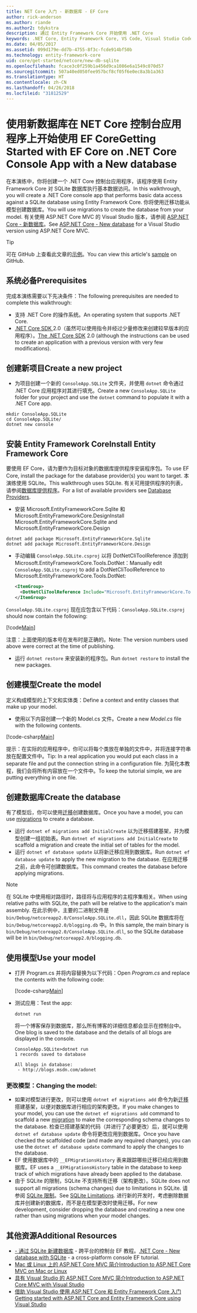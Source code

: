 ```yaml
---
title: NET Core 入门 - 新数据库 - EF Core
author: rick-anderson
ms.author: riande
ms.author2: tdykstra
description: 通过 Entity Framework Core 开始使用 .NET Core
keywords: .NET Core, Entity Framework Core, VS Code, Visual Studio Code, Mac, Linux
ms.date: 04/05/2017
ms.assetid: 099d179e-dd7b-4755-8f3c-fcde914bf50b
ms.technology: entity-framework-core
uid: core/get-started/netcore/new-db-sqlite
ms.openlocfilehash: fcace3c0f259b1a456d9ca1086e6a1549c070d57
ms.sourcegitcommit: 507a40ed050fee957bcf8cf05f6e0ec8a3b1a363
ms.translationtype: HT
ms.contentlocale: zh-CN
ms.lasthandoff: 04/26/2018
ms.locfileid: "31812529"
---
```

# <a name="getting-started-with-ef-core-on-net-core-console-app-with-a-new-database"></a><span data-ttu-id="1609a-104">使用新数据库在 NET Core 控制台应用程序上开始使用 EF Core</span><span class="sxs-lookup"><span data-stu-id="1609a-104">Getting Started with EF Core on .NET Core Console App with a New database</span></span>

<span data-ttu-id="1609a-105">在本演练中，你将创建一个 .NET Core 控制台应用程序，该程序使用 Entity Framework Core 对 SQLite 数据库执行基本数据访问。</span><span class="sxs-lookup"><span data-stu-id="1609a-105">In this walkthrough, you will create a .NET Core console app that performs basic data access against a SQLite database using Entity Framework Core.</span></span> <span data-ttu-id="1609a-106">你将使用迁移功能从模型创建数据库。</span><span class="sxs-lookup"><span data-stu-id="1609a-106">You will use migrations to create the database from your model.</span></span> <span data-ttu-id="1609a-107">有关使用 ASP.NET Core MVC 的 Visual Studio 版本，请参阅 [ASP.NET Core - 新数据库](xref:core/get-started/aspnetcore/new-db)。</span><span class="sxs-lookup"><span data-stu-id="1609a-107">See [ASP.NET Core - New database](xref:core/get-started/aspnetcore/new-db) for a Visual Studio version using ASP.NET Core MVC.</span></span>

> [!TIP]  
> <span data-ttu-id="1609a-108">可在 GitHub 上查看此文章的[示例](https://github.com/aspnet/EntityFramework.Docs/tree/master/samples/core/GetStarted/NetCore/ConsoleApp.SQLite)。</span><span class="sxs-lookup"><span data-stu-id="1609a-108">You can view this article's [sample](https://github.com/aspnet/EntityFramework.Docs/tree/master/samples/core/GetStarted/NetCore/ConsoleApp.SQLite) on GitHub.</span></span>

## <a name="prerequisites"></a><span data-ttu-id="1609a-109">系统必备</span><span class="sxs-lookup"><span data-stu-id="1609a-109">Prerequisites</span></span>

<span data-ttu-id="1609a-110">完成本演练需要以下先决条件：</span><span class="sxs-lookup"><span data-stu-id="1609a-110">The following prerequisites are needed to complete this walkthrough:</span></span>
* <span data-ttu-id="1609a-111">支持 .NET Core 的操作系统。</span><span class="sxs-lookup"><span data-stu-id="1609a-111">An operating system that supports .NET Core.</span></span>
* <span data-ttu-id="1609a-112">[.NET Core SDK ](https://www.microsoft.com/net/core) 2.0（虽然可以使用指令并经过少量修改来创建较早版本的应用程序）。</span><span class="sxs-lookup"><span data-stu-id="1609a-112">[The .NET Core SDK](https://www.microsoft.com/net/core) 2.0 (although the instructions can be used to create an application with a previous version with very few modifications).</span></span>

## <a name="create-a-new-project"></a><span data-ttu-id="1609a-113">创建新项目</span><span class="sxs-lookup"><span data-stu-id="1609a-113">Create a new project</span></span>

* <span data-ttu-id="1609a-114">为项目创建一个新的 `ConsoleApp.SQLite` 文件夹，并使用 `dotnet` 命令通过 .NET Core 应用程序对其进行填充。</span><span class="sxs-lookup"><span data-stu-id="1609a-114">Create a new `ConsoleApp.SQLite` folder for your project and use the `dotnet` command to populate it with a .NET Core app.</span></span>

``` Console
mkdir ConsoleApp.SQLite
cd ConsoleApp.SQLite/
dotnet new console
```

## <a name="install-entity-framework-core"></a><span data-ttu-id="1609a-115">安装 Entity Framework Core</span><span class="sxs-lookup"><span data-stu-id="1609a-115">Install Entity Framework Core</span></span>

<span data-ttu-id="1609a-116">要使用 EF Core，请为要作为目标对象的数据库提供程序安装程序包。</span><span class="sxs-lookup"><span data-stu-id="1609a-116">To use EF Core, install the package for the database provider(s) you want to target.</span></span> <span data-ttu-id="1609a-117">本演练使用 SQLite。</span><span class="sxs-lookup"><span data-stu-id="1609a-117">This walkthrough uses SQLite.</span></span> <span data-ttu-id="1609a-118">有关可用提供程序的列表，请参阅[数据库提供程序](../../providers/index.md)。</span><span class="sxs-lookup"><span data-stu-id="1609a-118">For a list of available providers see [Database Providers](../../providers/index.md).</span></span>

* <span data-ttu-id="1609a-119">安装 Microsoft.EntityFrameworkCore.Sqlite 和 Microsoft.EntityFrameworkCore.Design</span><span class="sxs-lookup"><span data-stu-id="1609a-119">Install Microsoft.EntityFrameworkCore.Sqlite and Microsoft.EntityFrameworkCore.Design</span></span>

``` Console
dotnet add package Microsoft.EntityFrameworkCore.Sqlite
dotnet add package Microsoft.EntityFrameworkCore.Design
```

* <span data-ttu-id="1609a-120">手动编辑 `ConsoleApp.SQLite.csproj` 以将 DotNetCliToolReference 添加到 Microsoft.EntityFrameworkCore.Tools.DotNet：</span><span class="sxs-lookup"><span data-stu-id="1609a-120">Manually edit `ConsoleApp.SQLite.csproj` to add a DotNetCliToolReference to Microsoft.EntityFrameworkCore.Tools.DotNet:</span></span>

  ``` xml
  <ItemGroup>
    <DotNetCliToolReference Include="Microsoft.EntityFrameworkCore.Tools.DotNet" Version="2.0.0" />
  </ItemGroup>
  ```

<span data-ttu-id="1609a-121">`ConsoleApp.SQLite.csproj` 现在应包含以下代码：</span><span class="sxs-lookup"><span data-stu-id="1609a-121">`ConsoleApp.SQLite.csproj` should now contain the following:</span></span>

[!code[Main](../../../../samples/core/GetStarted/NetCore/ConsoleApp.SQLite/ConsoleApp.SQLite.csproj)]

 <span data-ttu-id="1609a-122">注意：上面使用的版本号在发布时是正确的。</span><span class="sxs-lookup"><span data-stu-id="1609a-122">Note: The version numbers used above were correct at the time of publishing.</span></span>

*  <span data-ttu-id="1609a-123">运行 `dotnet restore` 来安装新的程序包。</span><span class="sxs-lookup"><span data-stu-id="1609a-123">Run `dotnet restore` to install the new packages.</span></span>

## <a name="create-the-model"></a><span data-ttu-id="1609a-124">创建模型</span><span class="sxs-lookup"><span data-stu-id="1609a-124">Create the model</span></span>

<span data-ttu-id="1609a-125">定义构成模型的上下文和实体类：</span><span class="sxs-lookup"><span data-stu-id="1609a-125">Define a context and entity classes that make up your model.</span></span>

* <span data-ttu-id="1609a-126">使用以下内容创建一个新的 Model.cs 文件。</span><span class="sxs-lookup"><span data-stu-id="1609a-126">Create a new *Model.cs* file with the following contents.</span></span>

[!code-csharp[Main](../../../../samples/core/GetStarted/NetCore/ConsoleApp.SQLite/Model.cs)]

<span data-ttu-id="1609a-127">提示：在实际的应用程序中，你可以将每个类放在单独的文件中，并将连接字符串放在配置文件中。</span><span class="sxs-lookup"><span data-stu-id="1609a-127">Tip: In a real application you would put each class in a separate file and put the connection string in a configuration file.</span></span> <span data-ttu-id="1609a-128">为简化本教程，我们会将所有内容放在一个文件中。</span><span class="sxs-lookup"><span data-stu-id="1609a-128">To keep the tutorial simple, we are putting everything in one file.</span></span>

## <a name="create-the-database"></a><span data-ttu-id="1609a-129">创建数据库</span><span class="sxs-lookup"><span data-stu-id="1609a-129">Create the database</span></span>

<span data-ttu-id="1609a-130">有了模型后，你可以使用[迁移](https://docs.microsoft.com/aspnet/core/data/ef-mvc/migrations#introduction-to-migrations)创建数据库。</span><span class="sxs-lookup"><span data-stu-id="1609a-130">Once you have a model, you can use [migrations](https://docs.microsoft.com/aspnet/core/data/ef-mvc/migrations#introduction-to-migrations) to create a database.</span></span>

* <span data-ttu-id="1609a-131">运行 `dotnet ef migrations add InitialCreate` 以为迁移搭建基架，并为模型创建一组初始表。</span><span class="sxs-lookup"><span data-stu-id="1609a-131">Run `dotnet ef migrations add InitialCreate` to scaffold a migration and create the initial set of tables for the model.</span></span>
* <span data-ttu-id="1609a-132">运行 `dotnet ef database update` 以将新迁移应用到数据库。</span><span class="sxs-lookup"><span data-stu-id="1609a-132">Run `dotnet ef database update` to apply the new migration to the database.</span></span> <span data-ttu-id="1609a-133">在应用迁移之前，此命令可创建数据库。</span><span class="sxs-lookup"><span data-stu-id="1609a-133">This command creates the database before applying migrations.</span></span>

> [!NOTE]  
> <span data-ttu-id="1609a-134">在 SQLite 中使用相对路径时，路径将与应用程序的主程序集相关。</span><span class="sxs-lookup"><span data-stu-id="1609a-134">When using relative paths with SQLite, the path will be relative to the application's main assembly.</span></span> <span data-ttu-id="1609a-135">在此示例中，主要的二进制文件是 `bin/Debug/netcoreapp2.0/ConsoleApp.SQLite.dll`，因此 SQLite 数据库将在 `bin/Debug/netcoreapp2.0/blogging.db` 中。</span><span class="sxs-lookup"><span data-stu-id="1609a-135">In this sample, the main binary is `bin/Debug/netcoreapp2.0/ConsoleApp.SQLite.dll`, so the SQLite database will be in `bin/Debug/netcoreapp2.0/blogging.db`.</span></span>

## <a name="use-your-model"></a><span data-ttu-id="1609a-136">使用模型</span><span class="sxs-lookup"><span data-stu-id="1609a-136">Use your model</span></span>

* <span data-ttu-id="1609a-137">打开 Program.cs 并将内容替换为以下代码：</span><span class="sxs-lookup"><span data-stu-id="1609a-137">Open *Program.cs* and replace the contents with the following code:</span></span>

  [!code-csharp[Main](../../../../samples/core/GetStarted/NetCore/ConsoleApp.SQLite/Program.cs)]

* <span data-ttu-id="1609a-138">测试应用：</span><span class="sxs-lookup"><span data-stu-id="1609a-138">Test the app:</span></span>

  `dotnet run`

  <span data-ttu-id="1609a-139">将一个博客保存到数据库，那么所有博客的详细信息都会显示在控制台中。</span><span class="sxs-lookup"><span data-stu-id="1609a-139">One blog is saved to the database and the details of all blogs are displayed in the console.</span></span>

  ``` Console
  ConsoleApp.SQLite>dotnet run
  1 records saved to database

  All blogs in database:
   - http://blogs.msdn.com/adonet
  ```

### <a name="changing-the-model"></a><span data-ttu-id="1609a-140">更改模型：</span><span class="sxs-lookup"><span data-stu-id="1609a-140">Changing the model:</span></span>

- <span data-ttu-id="1609a-141">如果对模型进行更改，则可以使用 `dotnet ef migrations add` 命令为新[迁移](https://docs.microsoft.com/aspnet/core/data/ef-mvc/migrations#introduction-to-migrations)搭建基架，以便对数据库进行相应的架构更改。</span><span class="sxs-lookup"><span data-stu-id="1609a-141">If you make changes to your model, you can use the `dotnet ef migrations add` command to scaffold a new [migration](https://docs.microsoft.com/aspnet/core/data/ef-mvc/migrations#introduction-to-migrations)  to make the corresponding schema changes to the database.</span></span> <span data-ttu-id="1609a-142">检查已搭建基架的代码（并进行了必要更改）后，就可以使用 `dotnet ef database update` 命令将更改应用到数据库。</span><span class="sxs-lookup"><span data-stu-id="1609a-142">Once you have checked the scaffolded code (and made any required changes), you can use the `dotnet ef database update` command to apply the changes to the database.</span></span>
- <span data-ttu-id="1609a-143">EF 使用数据库中的 `__EFMigrationsHistory` 表来跟踪哪些迁移已经应用到数据库。</span><span class="sxs-lookup"><span data-stu-id="1609a-143">EF uses a `__EFMigrationsHistory` table in the database to keep track of which migrations have already been applied to the database.</span></span>
- <span data-ttu-id="1609a-144">由于 SQLite 的限制，SQLite 不支持所有迁移（架构更改）。</span><span class="sxs-lookup"><span data-stu-id="1609a-144">SQLite does not support all migrations (schema changes) due to limitations in SQLite.</span></span> <span data-ttu-id="1609a-145">请参阅 [SQLite 限制](../../providers/sqlite/limitations.md)。</span><span class="sxs-lookup"><span data-stu-id="1609a-145">See [SQLite Limitations](../../providers/sqlite/limitations.md).</span></span> <span data-ttu-id="1609a-146">进行新的开发时，考虑删除数据库并创建新的数据库，而不是在模型更改时使用迁移。</span><span class="sxs-lookup"><span data-stu-id="1609a-146">For new development, consider dropping the database and creating a new one rather than using migrations when your model changes.</span></span>

## <a name="additional-resources"></a><span data-ttu-id="1609a-147">其他资源</span><span class="sxs-lookup"><span data-stu-id="1609a-147">Additional Resources</span></span>

* <span data-ttu-id="1609a-148">[ - 通过 SQLite 新建数据库](xref:core/get-started/netcore/new-db-sqlite) - 跨平台的控制台 EF 教程。</span><span class="sxs-lookup"><span data-stu-id="1609a-148">[.NET Core - New database with SQLite](xref:core/get-started/netcore/new-db-sqlite) -  a cross-platform console EF tutorial.</span></span>
* [<span data-ttu-id="1609a-149">Mac 或 Linux 上的 ASP.NET Core MVC 简介</span><span class="sxs-lookup"><span data-stu-id="1609a-149">Introduction to ASP.NET Core MVC on Mac or Linux</span></span>](https://docs.microsoft.com/aspnet/core/tutorials/first-mvc-app-xplat/index)
* [<span data-ttu-id="1609a-150">具有 Visual Studio 的 ASP.NET Core MVC 简介</span><span class="sxs-lookup"><span data-stu-id="1609a-150">Introduction to ASP.NET Core MVC with Visual Studio</span></span>](https://docs.microsoft.com/aspnet/core/tutorials/first-mvc-app/index)
* [<span data-ttu-id="1609a-151">借助 Visual Studio 使用 ASP.NET Core 和 Entity Framework Core 入门</span><span class="sxs-lookup"><span data-stu-id="1609a-151">Getting started with ASP.NET Core and Entity Framework Core using Visual Studio</span></span>](https://docs.microsoft.com/aspnet/core/data/ef-mvc/index)

